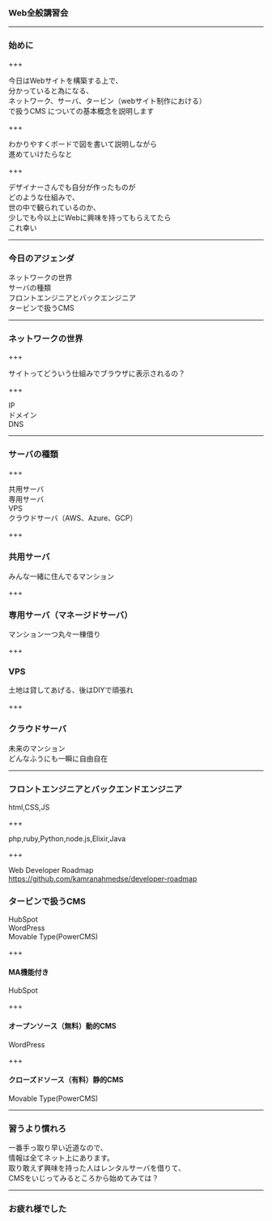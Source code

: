 ### Web全般講習会

---

### 始めに

+++

今日はWebサイトを構築する上で、<br>分かっていると為になる、<br>
ネットワーク、サーバ、タービン（webサイト制作における）<br>で扱うCMS
についての基本概念を説明します

+++

わかりやすくボードで図を書いて説明しながら<br>
進めていけたらなと

+++

デザイナーさんでも自分が作ったものが<br>
どのような仕組みで、<br>
世の中で観られているのか、<br>
少しでも今以上にWebに興味を持ってもらえてたら<br>
これ幸い

---

### 今日のアジェンダ

ネットワークの世界<br>
サーバの種類<br>
フロントエンジニアとバックエンジニア<br>
タービンで扱うCMS<br>

---

### ネットワークの世界

+++

サイトってどういう仕組みでブラウザに表示されるの？

+++

IP<br>
ドメイン<br>
DNS

---


### サーバの種類

+++

共用サーバ<br>
専用サーバ<br>
VPS<br>
クラウドサーバ（AWS、Azure、GCP）

+++

### 共用サーバ
みんな一緒に住んでるマンション

+++

### 専用サーバ（マネージドサーバ）
マンション一つ丸々一棟借り

+++

### VPS
土地は貸してあげる、後はDIYで頑張れ

+++

### クラウドサーバ
未来のマンション<br>
どんなふうにも一瞬に自由自在

---

### フロントエンジニアとバックエンドエンジニア

html,CSS,JS

+++

php,ruby,Python,node.js,Elixir,Java

+++

Web Developer Roadmap<br>
https://github.com/kamranahmedse/developer-roadmap

### タービンで扱うCMS

HubSpot<br>
WordPress<br>
Movable Type(PowerCMS)

+++

#### MA機能付き
HubSpot

+++

#### オープンソース（無料）動的CMS
WordPress

+++

#### クローズドソース（有料）静的CMS
Movable Type(PowerCMS)

---

### 習うより慣れろ
一番手っ取り早い近道なので、<br>
情報は全てネット上にあります。<br>
取り敢えず興味を持った人はレンタルサーバを借りて、<br>
CMSをいじってみるところから始めてみては？

---

### お疲れ様でした
